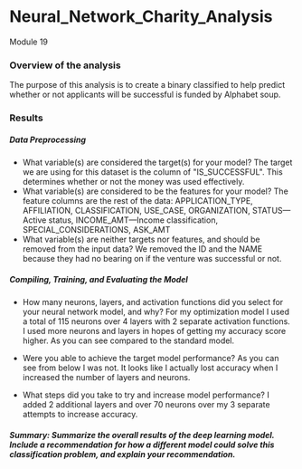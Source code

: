# Neural_Network_Charity_Analysis
Module 19

### Overview of the analysis 

The purpose of this analysis is to create a binary classified to help predict whether or not applicants will be
successful is funded by Alphabet soup.

### Results

##### Data Preprocessing

- What variable(s) are considered the target(s) for your model? 
The target we are using for this dataset is the column of "IS_SUCCESSFUL".  This
determines whether or not the money was used effectively.  
- What variable(s) are considered to be the features for your model? 
The feature columns are the rest of the data: APPLICATION_TYPE,
AFFILIATION, CLASSIFICATION, USE_CASE, ORGANIZATION, STATUS—Active status, INCOME_AMT—Income classification, SPECIAL_CONSIDERATIONS, 
ASK_AMT
- What variable(s) are neither targets nor features, and should be removed from the input data? 
We removed the ID and the NAME because they had no
bearing on if the venture was successful or not.

##### Compiling, Training, and Evaluating the Model

- How many neurons, layers, and activation functions did you select for your neural network model, and why? 
For my optimization model I used a total
of 115 neurons over 4 layers with 2 separate activation functions.  I used more neurons and layers in hopes of getting my accuracy score higher.  As you
can see compared to the standard model.  
- Were you able to achieve the target model performance? 
As you can see from below I was not.  It looks like I actually lost accuracy when I increased
the number of layers and neurons.

- What steps did you take to try and increase model performance? 
I added 2 additional layers and over 70 neurons over my 3 separate attempts to increase accuracy.

##### Summary: Summarize the overall results of the deep learning model. Include a recommendation for how a different model could solve this classification problem, and explain your recommendation.